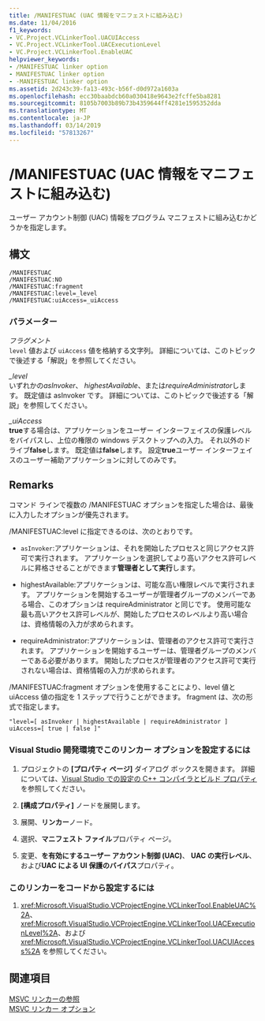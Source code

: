```yaml
---
title: /MANIFESTUAC (UAC 情報をマニフェストに組み込む)
ms.date: 11/04/2016
f1_keywords:
- VC.Project.VCLinkerTool.UACUIAccess
- VC.Project.VCLinkerTool.UACExecutionLevel
- VC.Project.VCLinkerTool.EnableUAC
helpviewer_keywords:
- /MANIFESTUAC linker option
- MANIFESTUAC linker option
- -MANIFESTUAC linker option
ms.assetid: 2d243c39-fa13-493c-b56f-d0d972a1603a
ms.openlocfilehash: ecc30baabdcb60a030418e9643e2fcffe5ba8281
ms.sourcegitcommit: 8105b7003b89b73b4359644ff4281e1595352dda
ms.translationtype: MT
ms.contentlocale: ja-JP
ms.lasthandoff: 03/14/2019
ms.locfileid: "57813267"
---
```

# <a name="manifestuac-embeds-uac-information-in-manifest"></a>/MANIFESTUAC (UAC 情報をマニフェストに組み込む)

ユーザー アカウント制御 (UAC) 情報をプログラム マニフェストに組み込むかどうかを指定します。

## <a name="syntax"></a>構文

```
/MANIFESTUAC
/MANIFESTUAC:NO
/MANIFESTUAC:fragment
/MANIFESTUAC:level=_level
/MANIFESTUAC:uiAccess=_uiAccess
```

### <a name="parameters"></a>パラメーター

*フラグメント*<br/>
`level` 値および `uiAccess` 値を格納する文字列。 詳細については、このトピックで後述する「解説」を参照してください。

*_level*<br/>
いずれかの*asInvoker*、 *highestAvailable*、または*requireAdministrator*します。 既定値は asInvoker です。 詳細については、このトピックで後述する「解説」を参照してください。

*_uiAccess*<br/>
**true**する場合は、アプリケーションをユーザー インターフェイスの保護レベルをバイパスし、上位の権限の windows デスクトップへの入力。 それ以外のドライブ**false**します。 既定値は**false**します。 設定**true**ユーザー インターフェイスのユーザー補助アプリケーションに対してのみです。

## <a name="remarks"></a>Remarks

コマンド ラインで複数の /MANIFESTUAC オプションを指定した場合は、最後に入力したオプションが優先されます。

/MANIFESTUAC:level に指定できるのは、次のとおりです。

- `asInvoker`:アプリケーションは、それを開始したプロセスと同じアクセス許可で実行されます。 アプリケーションを選択してより高いアクセス許可レベルに昇格させることができます**管理者として実行**します。

- highestAvailable:アプリケーションは、可能な高い権限レベルで実行されます。 アプリケーションを開始するユーザーが管理者グループのメンバーである場合、このオプションは requireAdministrator と同じです。 使用可能な最も高いアクセス許可レベルが、開始したプロセスのレベルより高い場合は、資格情報の入力が求められます。

- requireAdministrator:アプリケーションは、管理者のアクセス許可で実行されます。 アプリケーションを開始するユーザーは、管理者グループのメンバーである必要があります。 開始したプロセスが管理者のアクセス許可で実行されない場合は、資格情報の入力が求められます。

/MANIFESTUAC:fragment オプションを使用することにより、level 値と uiAccess 値の指定を 1 ステップで行うことができます。 fragment は、次の形式で指定します。

```
"level=[ asInvoker | highestAvailable | requireAdministrator ] uiAccess=[ true | false ]"
```

### <a name="to-set-this-linker-option-in-the-visual-studio-development-environment"></a>Visual Studio 開発環境でこのリンカー オプションを設定するには

1. プロジェクトの **[プロパティ ページ]** ダイアログ ボックスを開きます。 詳細については、[Visual Studio での設定の C++ コンパイラとビルド プロパティ](../working-with-project-properties.md)を参照してください。

1. **[構成プロパティ]** ノードを展開します。

1. 展開、**リンカー**ノード。

1. 選択、**マニフェスト ファイル**プロパティ ページ。

1. 変更、**を有効にするユーザー アカウント制御 (UAC)**、 **UAC の実行レベル**、および**UAC による UI 保護のバイパス**プロパティ。

### <a name="to-set-this-linker-option-programmatically"></a>このリンカーをコードから設定するには

1. <xref:Microsoft.VisualStudio.VCProjectEngine.VCLinkerTool.EnableUAC%2A>、<xref:Microsoft.VisualStudio.VCProjectEngine.VCLinkerTool.UACExecutionLevel%2A>、および <xref:Microsoft.VisualStudio.VCProjectEngine.VCLinkerTool.UACUIAccess%2A> を参照してください。

## <a name="see-also"></a>関連項目

[MSVC リンカーの参照](linking.md)<br/>
[MSVC リンカー オプション](linker-options.md)
